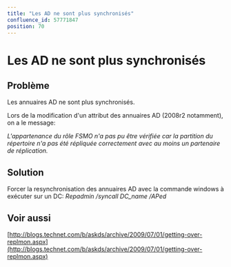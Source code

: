 ```yaml
---
title: "Les AD ne sont plus synchronisés"
confluence_id: 57771847
position: 70
---
```

# Les AD ne sont plus synchronisés


## Problème

Les annuaires AD ne sont plus synchronisés.

Lors de la modification d'un attribut des annuaires AD (2008r2 notamment), on a le message:

*L'appartenance du rôle FSMO n'a pas pu être vérifiée car la partition du répertoire n'a pas été répliquée correctement avec au moins un partenaire de réplication.*

## Solution

Forcer la resynchronisation des annuaires AD avec la commande windows à exécuter sur un DC: *Repadmin /syncall DC_name /APed*

## Voir aussi

[http://blogs.technet.com/b/askds/archive/2009/07/01/getting-over-replmon.aspx](http://blogs.technet.com/b/askds/archive/2009/07/01/getting-over-replmon.aspx)

